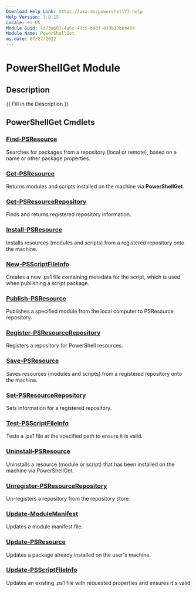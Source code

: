 ```yaml
---
Download Help Link: https://aka.ms/powershell73-help
Help Version: 3.0.15
Locale: en-US
Module Guid: 1d73a601-4a6c-43c5-ba3f-619b18bbb404
Module Name: PowerShellGet
ms.date: 07/27/2022
---
```


# PowerShellGet Module
## Description
{{ Fill in the Description }}

## PowerShellGet Cmdlets
### [Find-PSResource](Find-PSResource.md)
Searches for packages from a repository (local or remote), based on a name or other package properties.

### [Get-PSResource](Get-PSResource.md)
Returns modules and scripts installed on the machine via **PowerShellGet**.

### [Get-PSResourceRepository](Get-PSResourceRepository.md)
Finds and returns registered repository information.

### [Install-PSResource](Install-PSResource.md)
Installs resources (modules and scripts) from a registered repository onto the machine.

### [New-PSScriptFileInfo](New-PSScriptFileInfo.md)
Creates a new .ps1 file containing metadata for the script, which is used when publishing a script package.

### [Publish-PSResource](Publish-PSResource.md)
Publishes a specified module from the local computer to PSResource repository.

### [Register-PSResourceRepository](Register-PSResourceRepository.md)
Registers a repository for PowerShell resources.

### [Save-PSResource](Save-PSResource.md)
Saves resources (modules and scripts) from a registered repository onto the machine.

### [Set-PSResourceRepository](Set-PSResourceRepository.md)
Sets information for a registered repository.

### [Test-PSScriptFileInfo](Test-PSScriptFileInfo.md)
Tests a .ps1 file at the specified path to ensure it is valid.

### [Uninstall-PSResource](Uninstall-PSResource.md)
Uninstalls a resource (module or script) that has been installed on the machine via PowerShellGet.

### [Unregister-PSResourceRepository](Unregister-PSResourceRepository.md)
Un-registers a repository from the repository store.

### [Update-ModuleManifest](Update-ModuleManifest.md)
Updates a module manifest file.

### [Update-PSResource](Update-PSResource.md)
Updates a package already installed on the user's machine.

### [Update-PSScriptFileInfo](Update-PSScriptFileInfo.md)
Updates an existing .ps1 file with requested properties and ensures it's valid

